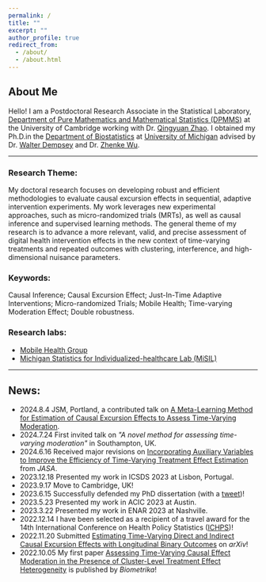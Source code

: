 ```yaml
---
permalink: /
title: ""
excerpt: ""
author_profile: true
redirect_from: 
  - /about/
  - /about.html
---
```


## About Me

Hello! I am a Postdoctoral Research Associate in the Statistical Laboratory, [Department of Pure Mathematics and Mathematical Statistics (DPMMS)](https://www.dpmms.cam.ac.uk/) at the University of Cambridge working with Dr. [Qingyuan Zhao](http://www.statslab.cam.ac.uk/~qz280/). I obtained my Ph.D.in the [Department of Biostatistics](https://sph.umich.edu/biostat/) at [University of Michigan](https://umich.edu/) advised by Dr. [Walter Dempsey](https://walterhdempsey.com/) and Dr. [Zhenke Wu](https://zhenkewu.com/). 

------

### Research Theme:

My doctoral research focuses on developing robust and efficient methodologies to evaluate causal excursion effects in sequential, adaptive intervention experiments. My work leverages new experimental approaches, such as micro-randomized trials (MRTs), as well as causal inference and supervised learning methods. The general theme of my research is to advance a more relevant, valid, and precise assessment of digital health intervention effects in the new context of time-varying treatments and repeated outcomes with clustering, interference, and high-dimensional nuisance parameters. 

### Keywords: 

Causal Inference; Causal Excursion Effect; Just-In-Time Adaptive Interventions; Micro-randomized Trials; Mobile Health; Time-varying Moderation Effect; Double robustness. 

### Research labs:

- [Mobile Health Group](https://github.com/Herashi/Mobile-Health-Group)
- [Michigan Statistics for Individualized-healthcare Lab (MiSIL)](https://docs.google.com/spreadsheets/d/1CfHqh74SrGH5zuo8W_L_hAGdLJdt_9jLgaeBtoxYp88/edit#gid=2140082934)


------

## News:
  - 2024.8.4 JSM, Portland, a contributed talk on [A Meta-Learning Method for Estimation of Causal Excursion Effects to Assess Time-Varying Moderation](https://arxiv.org/abs/2306.16297). 
  - 2024.7.24 First invited talk on *"A novel method for assessing time-varying moderation"* in Southampton, UK.
  - 2024.6.16  Received major revisions on [Incorporating Auxiliary Variables to Improve the Efficiency of Time-Varying Treatment Effect Estimation](https://arxiv.org/abs/2306.17260) from *JASA*.
  - 2023.12.18  Presented my work in ICSDS 2023 at Lisbon, Portugal.
  - 2023.9.17 Move to Cambridge, UK! 
  - 2023.6.15  Successfully defended my PhD dissertation (with a [tweet](https://twitter.com/HeraShi96/status/1669738794021531650))! 
  - 2023.5.23  Presented my work in ACIC 2023 at Austin.
  - 2023.3.22  Presented my work in ENAR 2023 at Nashville. 
  - 2022.12.14 I have been selected as a recipient of a travel award for the 14th International Conference on Health Policy Statistics ([ICHPS](https://ww2.amstat.org/meetings/ichps/2023/index.cfm))!
  - 2022.11.20  Submitted [Estimating Time-Varying Direct and Indirect Causal Excursion Effects with Longitudinal Binary Outcomes](https://arxiv.org/abs/2212.01472) on *arXiv*!
  - 2022.10.05  My first paper [Assessing Time-Varying Causal Effect Moderation in the Presence of Cluster-Level Treatment Effect Heterogeneity](https://academic.oup.com/biomet/advance-article-abstract/doi/10.1093/biomet/asac065/6845450?utm_source=advanceaccess&utm_campaign=biomet&utm_medium=email) is published by *Biometrika*!  

